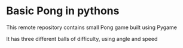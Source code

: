 # Basic Pong in pythons

This remote repository contains small Pong game built using Pygame

It has three different balls of difficulty, using angle and speed